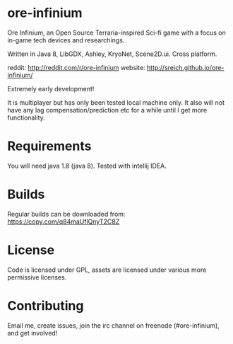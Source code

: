 # ore-infinium
Ore Infinium, an Open Source Terraria-inspired Sci-fi game with a focus on in-game tech devices and researchings.

Written in Java 8, LibGDX, Ashley, KryoNet, Scene2D.ui. Cross platform.

reddit: http://reddit.com/r/ore-infinium
website: http://sreich.github.io/ore-infinium/

Extremely early development!

It is multiplayer but has only been tested local machine only. It also will not have any lag compensation/prediction etc for a while until I get more functionality.

# Requirements
You will need java 1.8 (java 8). Tested with intellij IDEA. 

# Builds
Regular builds can be downloaded from: https://copy.com/q84maUflQnyT2C8Z

# License
Code is licensed under GPL, assets are licensed under various more permissive licenses.

# Contributing
Email me, create issues, join the irc channel on freenode (#ore-infinium), and get involved!
